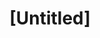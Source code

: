 ---
pid: FS282
title: "[Untitled]"
location_transcription: Campodotown
zipcode: '19148'
outside_phl: 
neighborhood: Whitman,Pennsport,South Philadelphia
age: '1'
age_range: "<6"
instagram: 
image_file_name: FS_282.jpg
proposal_transcription: 
topic: Unknown
topic_summary: '0'
type: Other No Form
keywords_other: 
credit: Emily
image_labels: 
twitter: 
facebook: 
permalink: "/monuments/fs282/"
layout: item-page
---